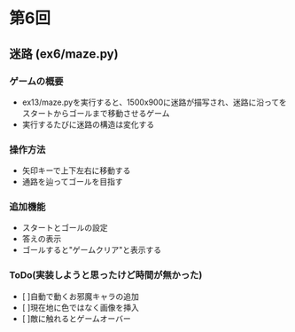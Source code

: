 # 第6回
## 迷路 (ex6/maze.py)
### ゲームの概要
 - ex13/maze.pyを実行すると、1500x900に迷路が描写され、迷路に沿ってを
   スタートからゴールまで移動させるゲーム
 - 実行するたびに迷路の構造は変化する

### 操作方法
  - 矢印キーで上下左右に移動する
  - 通路を辿ってゴールを目指す

### 追加機能
 - スタートとゴールの設定
 - 答えの表示
 - ゴールすると"ゲームクリア"と表示する

### ToDo(実装しようと思ったけど時間が無かった)
 - [ ]自動で動くお邪魔キャラの追加
 - [ ]現在地に色ではなく画像を挿入
 - [ ]敵に触れるとゲームオーバー